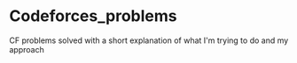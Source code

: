 # Codeforces_problems
CF problems solved with a short explanation of what I'm trying to do and my approach
